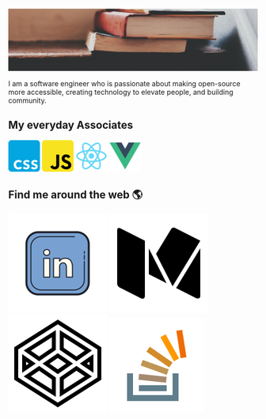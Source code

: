 [![MastHead](https://raw.githubusercontent.com/tsabunkar/tsabunkar/master/tsabunkar.jpeg)](http://www.tsabunkar.in/)

I am a software engineer who is passionate about making open-source more accessible, creating technology to elevate people, and building community.

## My everyday Associates

![CSS](https://raw.githubusercontent.com/tsabunkar/tsabunkar/master/icons/css.png) ![JavaScript](https://raw.githubusercontent.com/tsabunkar/tsabunkar/master/icons/js.png) ![React](https://raw.githubusercontent.com/tsabunkar/tsabunkar/master/icons/react.png) ![Vue](https://raw.githubusercontent.com/tsabunkar/tsabunkar/master/icons/vue.png)

## Find me around the web 🌎

<a href="https://www.linkedin.com/in/tsabunkar/"><img src="https://raw.githubusercontent.com/tsabunkar/tsabunkar/master/icons/linkedin.svg" alt="LinkedIn handle"/></a>
<a href="https://medium.com/@tsabunkar"><img src="https://raw.githubusercontent.com/tsabunkar/tsabunkar/master/icons/medium.svg" alt="medium handle"/></a>
<a href="https://codepen.io/tsabunkar"><img src="https://raw.githubusercontent.com/tsabunkar/tsabunkar/master/icons/codepen.svg" alt="codepen handle"/></a>
<a href="https://stackoverflow.com/users/7472904/sabunkar-tejas-sahailesh"><img src="https://raw.githubusercontent.com/tsabunkar/tsabunkar/master/icons/stack-overflow.svg" alt="stackoverflow handle"/></a>
